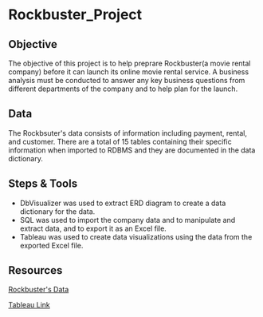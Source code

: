 # Rockbuster_Project

## Objective 
The objective of this project is to help preprare Rockbuster(a movie rental company) before it can launch its online movie rental service. A business analysis must be conducted to answer any key business questions from different departments of the company and to help plan for the launch. 

## Data
The Rockbsuter's data consists of information including payment, rental, and customer. There are a total of 15 tables containing their specific information when imported to RDBMS and they are documented in the data dictionary. 

## Steps & Tools 
- DbVisualizer was used to extract ERD diagram to create a data dictionary for the data. 
- SQL was used to import the company data and to manipulate and extract data, and to export it as an Excel file. 
- Tableau was used to create data visualizations using the data from the exported Excel file.

## Resources
[Rockbuster's Data](https://github.com/Konichiwawa/Rockbuster_Project/files/9541754/dvdrental.zip)

[Tableau Link](https://public.tableau.com/app/profile/thang.tran4072/viz/RockbusterBusinessAnalysis/Rockbuster)
